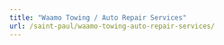 ```yaml
---
title: "Waamo Towing / Auto Repair Services"
url: /saint-paul/waamo-towing-auto-repair-services/
---
```

